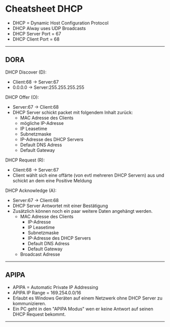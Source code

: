 # Cheatsheet DHCP
- DHCP = Dynamic Host Configuration Protocol <br>
- DHCP Alway uses UDP Broadcasts <br>
- DHCP Server Port = 67<br>
- DHCP Client Port = 68<br>

---
## DORA
DHCP Discover (D): <br>
- Client:68 -> Server:67
- 0.0.0.0 -> Server:255.255.255.255

DHCP Offer (O): <br>
- Server:67 -> Client:68
- DHCP Server schickt packet mit folgendem Inhalt zurück:
  - MAC Adresse des Clients
  - mögliche IP-Adresse
  - IP Leasetime
  - Subnetzmaske
  - IP-Adresse des DHCP Servers
  - Default DNS Adress
  - Default Gateway

DHCP Request (R): <br>
- Client:68 -> Server:67
- Client wählt sich eine offärte (von evtl mehreren DHCP Servern) aus und schickt an dem eine Positive Meldung

DHCP Acknowledge (A): <br>
- Server:67 -> Client:68
- DHCP Server Antwortet mit einer Bestätigung
- Zusätzlich können noch ein paar weitere Daten angehängt werden.
  - MAC Adresse des Clients
	- IP-Adresse
	- IP Leasetime
	- Subnetzmaske
	- IP-Adresse des DHCP Servers
	- Default DNS Adress
	- Default Gateway
  - Broadcast Adresse

---
## APIPA
- APIPA = Automatic Private IP Addressing
- APIPA IP Range = 169.254.0.0/16
- Erlaubt es Windows Geräten auf einem Netzwerk ohne DHCP Server zu kommunizieren.
- Ein PC geht in den "APIPA Modus" wen er keine Antwort auf seinen DHCP Request bekommt.
---
